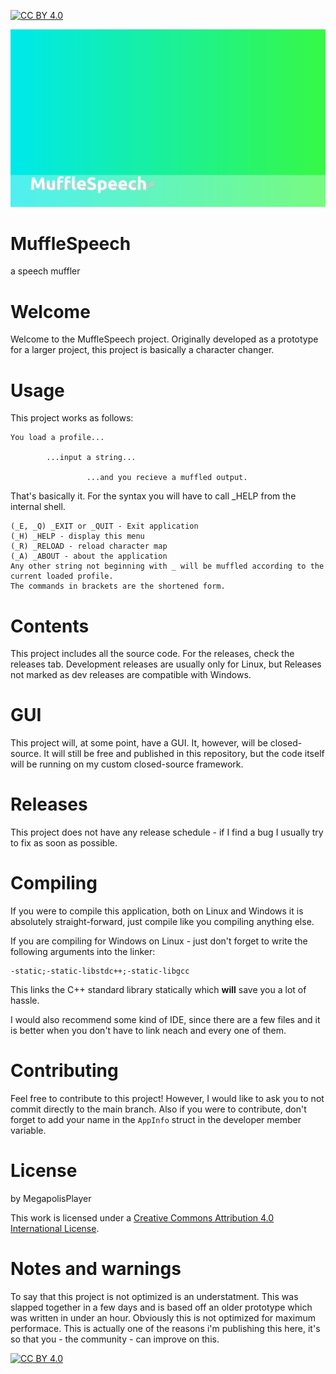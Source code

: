 [![CC BY 4.0][cc-by-shield]][cc-by]

![MuffleSpeech Background](https://raw.githubusercontent.com/MegapolisPlayer/MuffleSpeech/main/background1MS.png)

# MuffleSpeech
a speech muffler

# Welcome
Welcome to the MuffleSpeech project.
Originally developed as a prototype for a larger project, this project is basically a character changer.

# Usage
This project works as follows:

    You load a profile...

            ...input a string...
           
                     ...and you recieve a muffled output.
                    
That's basically it. For the syntax you will have to call _HELP from the internal shell.

    (_E, _Q) _EXIT or _QUIT - Exit application
	(_H) _HELP - display this menu
    (_R) _RELOAD - reload character map
	(_A) _ABOUT - about the application
	Any other string not beginning with _ will be muffled according to the current loaded profile.
	The commands in brackets are the shortened form.

# Contents
This project includes all the source code. For the releases, check the releases tab. Development releases are usually only for Linux, but Releases not marked as dev releases are compatible with Windows.

# GUI
This project will, at some point, have a GUI. It, however, will be closed-source. It will still be free and published in this repository, but the code itself will be running on my custom closed-source framework.

# Releases
This project does not have any release schedule - if I find a bug I usually try to fix as soon as possible.

# Compiling
If you were to compile this application, both on Linux and Windows it is absolutely straight-forward, just compile like you compiling anything else.

If you are compiling for Windows on Linux - just don't forget to write the following arguments into the linker:

    -static;-static-libstdc++;-static-libgcc
    
This links the C++ standard library statically which **will** save you a lot of hassle.

I would also recommend some kind of IDE, since there are a few files and it is better when you don't have to link neach and every one of them.

# Contributing
Feel free to contribute to this project! However, I would like to ask you to not commit directly to the main branch. Also if you were to contribute, don't forget to add your name in the `AppInfo` struct in the developer member variable.

# License
by MegapolisPlayer

This work is licensed under a
[Creative Commons Attribution 4.0 International License][cc-by].

# Notes and warnings
To say that this project is not optimized is an understatment. This was slapped together in a few days and is based off an older prototype which was written in under an hour. Obviously this is not optimized for maximum performace. This is actually one of the reasons i'm publishing this here, it's so that you - the community - can improve on this.

[![CC BY 4.0][cc-by-image]][cc-by]

[cc-by]: http://creativecommons.org/licenses/by/4.0/
[cc-by-image]: https://i.creativecommons.org/l/by/4.0/88x31.png
[cc-by-shield]: https://img.shields.io/badge/License-CC%20BY%204.0-lightgrey.svg
